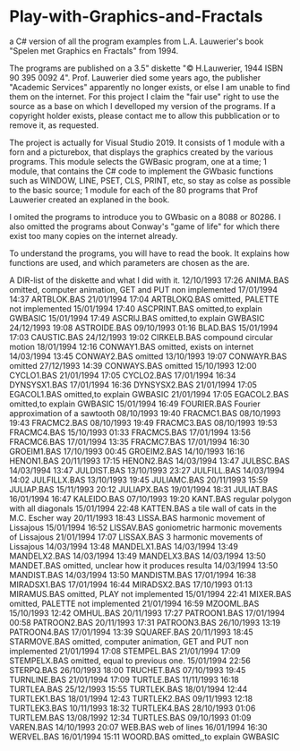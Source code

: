 # Play-with-Graphics-and-Fractals
a C# version of all the program examples from L.A. Lauwerier's book "Spelen met Graphics en Fractals" from 1994.

The programs are published on a 3.5" diskette  "© H.Lauwerier, 1944 ISBN 90 395 0092 4". Prof. Lauwerier died some years ago, the publisher "Academic Services" apparently no longer exists, or else I am unable to find them on the internet. For this project I claim the "fair use" right to use the source as a base on which I develloped my version of the programs. If a copyright holder exists, please contact me to allow this pubblication or to remove it, as requested.



The project is actually for Visual Studio 2019.
It consists of 
1 module with a forn and a picturebox, that displays the graphics created by the various programs. This module selects the GWBasic program, one at a time;
1 module, that contains the C# code to implement the GWbasic functions such as WINDOW, LINE, PSET, CLS, PRINT, etc, so stay as colse as possible to the basic source;
1 module for each of the 80 programs that Prof Lauwerier created an explaned in the book. 

I omited the programs to introduce you to GWbasic on a 8088 or 80286.
I also omitted the programs about Conway's "game of life" for which there exist too many copies on the internet already.

To understand the programs, you will have to read the book. It explains how functions are used, and which parameters are chosen as the are. 

A DIR-list of the diskette and what I did with it.
12/10/1993  17:26 ANIMA.BAS    omitted, computer animation, GET and PUT non implemented
17/01/1994  14:37 ARTBLOK.BAS
21/01/1994  17:04 ARTBLOKQ.BAS omitted, PALETTE not implemented
15/01/1994  17:40 ASCPRINT.BAS omitted,to explain GWBASIC
15/01/1994  17:49 ASCRIJ.BAS   omitted,to explain GWBASIC
24/12/1993  19:08 ASTROIDE.BAS
09/10/1993  01:16 BLAD.BAS
15/01/1994  17:03 CAUSTIC.BAS
24/12/1993  19:02 CIRKELB.BAS  compound circular motion
18/01/1994  12:16 CONWAY1.BAS  omitted, exists on internet
14/03/1994  13:45 CONWAY2.BAS  omitted
13/10/1993  19:07 CONWAYR.BAS  omitted
27/12/1993  14:39 CONWAYS.BAS  omitted
15/10/1993  12:00 CYCLO1.BAS
21/01/1994  17:05 CYCLO2.BAS
17/01/1994  16:34 DYNSYSX1.BAS
17/01/1994  16:36 DYNSYSX2.BAS
21/01/1994  17:05 EGACOL1.BAS  omitted,to explain GWBASIC
21/01/1994  17:05 EGACOL2.BAS  omitted,to explain GWBASIC
15/01/1994  16:49 FOURIER.BAS  Fourier approximation of a sawtooth
08/10/1993  19:40 FRACMC1.BAS
08/10/1993  19:43 FRACMC2.BAS
08/10/1993  19:49 FRACMC3.BAS
08/10/1993  19:53 FRACMC4.BAS
15/10/1993  01:33 FRACMC5.BAS
17/01/1994  13:56 FRACMC6.BAS
17/01/1994  13:35 FRACMC7.BAS
17/01/1994  16:30 GROEIM1.BAS
17/10/1993  00:45 GROEIM2.BAS
14/10/1993  16:16 HENON1.BAS
20/11/1993  17:15 HENON2.BAS
14/03/1994  13:47 JULBSC.BAS
14/03/1994  13:47 JULDIST.BAS
13/10/1993  23:27 JULFILL.BAS
14/03/1994  14:02 JULFILLX.BAS
13/10/1993  19:45 JULIAMC.BAS
20/11/1993  15:59 JULIAP.BAS
15/11/1993  20:12 JULIAPX.BAS
19/01/1994  18:31 JULIAT.BAS
16/01/1994  16:47 KALEIDO.BAS
07/10/1993  19:20 KANT.BAS      regular polygon with all diagonals
15/01/1994  22:48 KATTEN.BAS    a tile wall of cats in the M.C. Escher way
20/11/1993  18:43 LISSA.BAS     harmonic movement of Lissajous
15/01/1994  16:52 LISSAV.BAS    goniometric harmonic movements of Lissajous
21/01/1994  17:07 LISSAX.BAS    3 harmonic movements of Lissajous
14/03/1994  13:48 MANDELX1.BAS
14/03/1994  13:49 MANDELX2.BAS
14/03/1994  13:49 MANDELX3.BAS
14/03/1994  13:50 MANDET.BAS    omitted, unclear how it produces resulta
14/03/1994  13:50 MANDIST.BAS
14/03/1994  13:50 MANDISTM.BAS
17/01/1994  16:38 MIRADSX1.BAS
17/01/1994  16:44 MIRADSX2.BAS
17/10/1993  01:13 MIRAMUS.BAS   omitted, PLAY not implemented
15/01/1994  22:41 MIXER.BAS     omitted, PALETTE not implemented
21/01/1994  16:59 MZOOML.BAS
15/10/1993  12:42 OMHUL.BAS
20/11/1993  17:27 PATROON1.BAS
17/01/1994  00:58 PATROON2.BAS
20/11/1993  17:31 PATROON3.BAS
26/10/1993  13:19 PATROON4.BAS
17/01/1994  13:39 SQUAREF.BAS
20/11/1993  18:45 STARMOVE.BAS  omitted, computer animation, GET and PUT non implemented
21/01/1994  17:08 STEMPEL.BAS
21/01/1994  17:09 STEMPELX.BAS  omitted, equal to previous one.
15/01/1994  22:56 STERPQ.BAS
26/10/1993  18:00 TRUCHET.BAS
07/10/1993  19:45 TURNLINE.BAS
21/01/1994  17:09 TURTLE.BAS
11/11/1993  16:18 TURTLEA.BAS
25/12/1993  15:55 TURTLEK.BAS
18/01/1994  12:44 TURTLEK1.BAS
18/01/1994  12:43 TURTLEK2.BAS
09/11/1993  12:18 TURTLEK3.BAS
10/11/1993  18:32 TURTLEK4.BAS
28/10/1993  01:06 TURTLEM.BAS
13/08/1992  12:34 TURTLES.BAS
09/10/1993  01:09 VAREN.BAS
14/10/1993  20:07 WEB.BAS       web of lines
16/01/1994  16:30 WERVEL.BAS
16/01/1994  15:11 WOORD.BAS     omitted,,to explain GWBASIC



